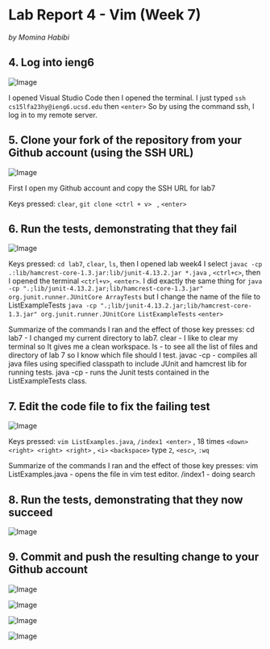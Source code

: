 # Lab Report 4 - Vim (Week 7)
*by Momina Habibi*

## 4. Log into ieng6

![Image](login.png)

I opened Visual Studio Code then I opened the terminal. I just typed 
`
ssh cs15lfa23hy@ieng6.ucsd.edu
`
then 
`
<enter>
`
So by using the command ssh, I log in to my remote server. 

## 5. Clone your fork of the repository from your Github account (using the SSH URL)

![Image](git.png)

First I open my Github account and copy the SSH URL for lab7

Keys pressed: `clear`, `git clone <ctrl + v> ` , `<enter>`

## 6. Run the tests, demonstrating that they fail

![Image](test.png)

Keys pressed: `cd lab7`, `clear`, `ls`, then I opened lab week4 I select `javac -cp .:lib/hamcrest-core-1.3.jar:lib/junit-4.13.2.jar *.java` , `<ctrl+c>`, then I opened the terminal `<ctrl+v>`, `<enter>`. I did exactly the same thing for `java -cp ".;lib/junit-4.13.2.jar;lib/hamcrest-core-1.3.jar" org.junit.runner.JUnitCore ArrayTests` but I change the name of the file to ListExampleTests `java -cp ".;lib/junit-4.13.2.jar;lib/hamcrest-core-1.3.jar" org.junit.runner.JUnitCore ListExampleTests` `<enter>`


Summarize of the commands I ran and the effect of those key presses: cd lab7 - I changed my current directory to lab7. clear - I like to clear my terminal so It gives me a clean workspace. ls - to see all the list of files and directory of lab 7 so I know which file should I test. javac -cp - compiles all java files using specified classpath to include JUnit and hamcrest lib for running tests. java -cp - runs the Junit tests contained in the ListExampleTests class.

## 7. Edit the code file to fix the failing test

![Image](fixed.png)

Keys pressed: `vim ListExamples.java`, `/index1 <enter>` , 18 times `<down>` `<right> <right> <right>` , `<i>` `<backspace>` type `2`, `<esc>`, `:wq` 

Summarize of the commands I ran and the effect of those key presses: vim ListExamples.java - opens the file in vim test editor. /index1 - doing search 

## 8. Run the tests, demonstrating that they now succeed
![Image](pasd.png)

## 9. Commit and push the resulting change to your Github account
![Image](add.png)

![Image](comm.png)

![Image](push.png)

![Image](success.png)


